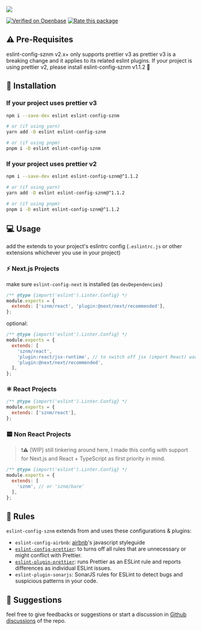 <img src="https://og.sznm.dev/api/generate?heading=eslint-config-sznm%20%E2%9C%A8&text=sozonome%27s%20personal%20eslint%20rules%20with%20bundled%20dependencies.&template=color&center=true&height=320" />

[![Verified on Openbase](https://badges.openbase.com/js/verified/eslint-config-sznm.svg?token=WMJtqJWWgtIcQCNFBjYV1N7q5TWlbsTdRv859wcTj6I=)](https://openbase.com/js/eslint-config-sznm?utm_source=embedded&utm_medium=badge&utm_campaign=rate-badge) [![Rate this package](https://badges.openbase.com/js/rating/eslint-config-sznm.svg?token=WMJtqJWWgtIcQCNFBjYV1N7q5TWlbsTdRv859wcTj6I=)](https://openbase.com/js/eslint-config-sznm?utm_source=embedded&utm_medium=badge&utm_campaign=rate-badge)

## ⚠️ Pre-Requisites

eslint-config-sznm v2.x+ only supports prettier v3 as prettier v3 is a breaking change and it applies to its related eslint plugins.
If your project is using prettier v2, please install eslint-config-sznm v1.1.2 🙏

## 🔧 Installation

### If your project uses prettier v3

```bash
npm i --save-dev eslint eslint-config-sznm

# or (if using yarn)
yarn add -D eslint eslint-config-sznm

# or (if using pnpm)
pnpm i -D eslint eslint-config-sznm
```

### If your project uses prettier v2

```bash
npm i --save-dev eslint eslint-config-sznm@^1.1.2

# or (if using yarn)
yarn add -D eslint eslint-config-sznm@^1.1.2

# or (if using pnpm)
pnpm i -D eslint eslint-config-sznm@^1.1.2
```

## :computer: Usage

add the extends to your project's eslintrc config
(`.eslintrc.js` or other extensions whichever you use in your project)

### ⚡ Next.js Projects

make sure `eslint-config-next` is installed (as `devDependencies`)

```js
/** @type {import('eslint').Linter.Config} */
module.exports = {
  extends: ['sznm/react', 'plugin:@next/next/recommended'],
};
```

optional:

```js
/** @type {import('eslint').Linter.Config} */
module.exports = {
  extends: [
    'sznm/react',
    'plugin:react/jsx-runtime', // to switch off jsx (import React) warning
    'plugin:@next/next/recommended',
  ],
};
```

### ⚛️ React Projects

```js
/** @type {import('eslint').Linter.Config} */
module.exports = {
  extends: ['sznm/react'],
};
```

### 🟨 Non React Projects

> ❗⚠️ [WIP] still tinkering around here, I made this config with support for Next.js and React + TypeScript as first priority in mind.

```js
/** @type {import('eslint').Linter.Config} */
module.exports = {
  extends: [
    'sznm', // or 'sznm/bare'
  ],
};
```

## 🐣 Rules

`eslint-config-sznm` extends from and uses these configurations & plugins:

- `eslint-config-airbnb`: [airbnb](https://airbnb.io/projects/javascript/)'s javascript styleguide
- [`eslint-config-prettier`](https://github.com/prettier/eslint-config-prettier#readme): to turns off all rules that are unnecessary or might conflict with Prettier.
- [`eslint-plugin-prettier`](https://github.com/prettier/eslint-plugin-prettier#readme): runs Prettier as an ESLint rule and reports differences as individual ESLint issues.
- `eslint-plugin-sonarjs`: SonarJS rules for ESLint to detect bugs and suspicious patterns in your code.

## 📣 Suggestions

feel free to give feedbacks or suggestions or start a discussion in [Github discussions](https://github.com/sozonome/eslint-config-sznm/discussions) of the repo.
